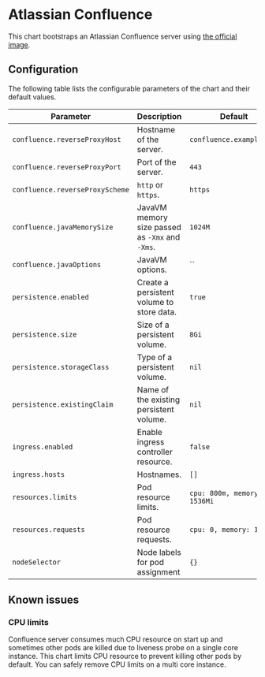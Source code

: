 # Atlassian Confluence

This chart bootstraps an Atlassian Confluence server using [the official image](https://hub.docker.com/r/atlassian/confluence-server).


## Configuration

The following table lists the configurable parameters of the chart and their default values.

Parameter | Description | Default
----------|-------------|--------
`confluence.reverseProxyHost` | Hostname of the server. | `confluence.example.com`
`confluence.reverseProxyPort` | Port of the server. | `443`
`confluence.reverseProxyScheme` | `http` or `https`. | `https`
`confluence.javaMemorySize` | JavaVM memory size passed as `-Xmx` and `-Xms`. | `1024M`
`confluence.javaOptions` | JavaVM options. | ``
`persistence.enabled` | Create a persistent volume to store data. | `true`
`persistence.size` | Size of a persistent volume. | `8Gi`
`persistence.storageClass` | Type of a persistent volume. | `nil`
`persistence.existingClaim` | Name of the existing persistent volume. | `nil`
`ingress.enabled` |	Enable ingress controller resource.	| `false`
`ingress.hosts`	| Hostnames. | `[]`
`resources.limits` | Pod resource limits. | `cpu: 800m, memory: 1536Mi`
`resources.requests` | Pod resource requests. | `cpu: 0, memory: 1536Mi`
`nodeSelector` | Node labels for pod assignment | `{}`


## Known issues

### CPU limits

Confluence server consumes much CPU resource on start up and sometimes other pods are killed due to liveness probe on a single core instance.
This chart limits CPU resource to prevent killing other pods by default.
You can safely remove CPU limits on a multi core instance.
